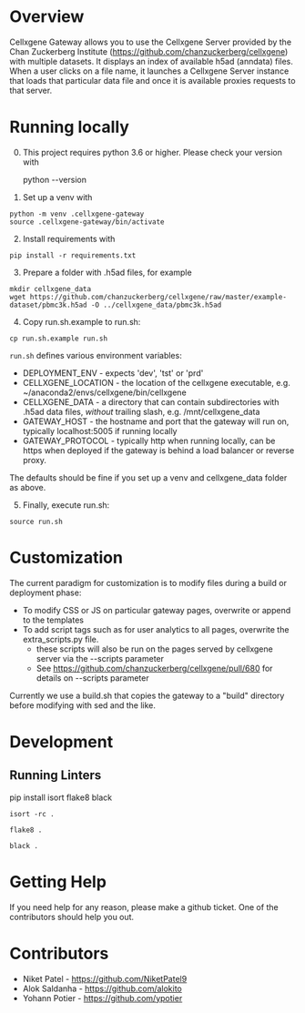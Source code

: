 # Overview #

Cellxgene Gateway allows you to use the Cellxgene Server provided by the Chan Zuckerberg Institute (https://github.com/chanzuckerberg/cellxgene) with multiple datasets. It displays an index of available h5ad (anndata) files. When a user clicks on a file name, it launches a Cellxgene Server instance that loads that particular data file and once it is available  proxies requests to that server.

# Running locally #

0. This project requires python 3.6 or higher. Please check your version with

    python --version

1. Set up a venv with
```
python -m venv .cellxgene-gateway
source .cellxgene-gateway/bin/activate
```

2. Install requirements with
```
pip install -r requirements.txt
```
3. Prepare a folder with .h5ad files, for example

```
mkdir cellxgene_data
wget https://github.com/chanzuckerberg/cellxgene/raw/master/example-dataset/pbmc3k.h5ad -O ../cellxgene_data/pbmc3k.h5ad
```

4. Copy run.sh.example to run.sh:
```
cp run.sh.example run.sh
```
`run.sh` defines various environment variables:

* DEPLOYMENT_ENV - expects 'dev', 'tst' or 'prd'
* CELLXGENE_LOCATION - the location of the cellxgene executable, e.g. ~/anaconda2/envs/cellxgene/bin/cellxgene
* CELLXGENE_DATA - a directory that can contain subdirectories with .h5ad data files, *without* trailing slash, e.g. /mnt/cellxgene_data
* GATEWAY_HOST - the hostname and port that the gateway will run on, typically localhost:5005 if running locally
* GATEWAY_PROTOCOL - typically http when running locally, can be https when deployed if the gateway is behind a load balancer or reverse proxy.

The defaults should be fine if you set up  a venv and cellxgene_data folder as above.

5. Finally, execute run.sh:
```
source run.sh
```

# Customization #

The current paradigm for customization is to modify files during a build or deployment phase:

* To modify CSS or JS on particular gateway pages, overwrite or append to the templates
* To add script tags such as for user analytics to all pages, overwrite the extra_scripts.py file.
  * these scripts will also be run on the pages served by cellxgene server via the --scripts parameter
  * See https://github.com/chanzuckerberg/cellxgene/pull/680 for details on --scripts parameter

Currently we use a build.sh that copies the gateway to a "build" directory before modifying with sed and the like.

# Development #

## Running Linters ##

pip install isort flake8 black

```
isort -rc .
```

```
flake8 .
```

```
black .
```

# Getting Help #

If you need help for any reason, please make a github ticket. One of the contributors should help you out.

# Contributors #

* Niket Patel - https://github.com/NiketPatel9
* Alok Saldanha - https://github.com/alokito
* Yohann Potier - https://github.com/ypotier
